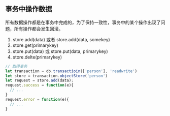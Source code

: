 
## 事务中操作数据
所有数据操作都是在事务中完成的，为了保持一致性，事务中的某个操作出现了问题，所有操作都会发生回滚。
1. store.add(data) 或者 store.add(data, somekey)
2. store.get(primarykey)
3. store.put(data) 或 store.put(data, primarykey)
4. store.delte(primarykey)
```js
// 取得事务
let transaction = db.transactioin(['person'], 'readwrite')
let store = transaction.objectStore('person')
let request = store.add(data);
request.success = function(e){
  // ...
}
request.error = function(e){
  // ...
}
```